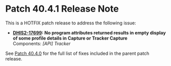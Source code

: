 # Patch 40.4.1 Release Note

This is a HOTFIX patch release to address the following issue:

- **[DHIS2-17699](https://dhis2.atlassian.net/browse/DHIS2-17699): No program attributes returned results in empty display of some profile details in Capture or Tracker Capture**  
  Components: _[API] Tracker_

See [Patch 40.4.0](ReleaseNote-2.40.4.md) for the full list of fixes included in the parent patch release.
